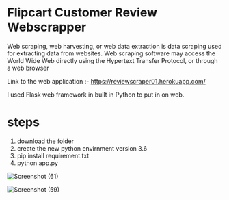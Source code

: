# Flipcart Customer Review Webscrapper

Web scraping, web harvesting, or web data extraction is data scraping used for extracting data from websites. Web scraping software may access the World Wide Web directly using the Hypertext Transfer Protocol, or through a web browser

Link to the web application :- https://reviewscraper01.herokuapp.com/

I used Flask web framework in built in Python to put in on web.

# steps
1. download the folder
2. create the new python envirnment version 3.6
3. pip install requirement.txt
4. python app.py


![Screenshot (61)](https://user-images.githubusercontent.com/56173595/93708159-ab1dc880-fb51-11ea-80f2-8098aa902f68.png)


![Screenshot (59)](https://user-images.githubusercontent.com/56173595/93708070-f388b680-fb50-11ea-907f-ca214ad358b7.png)

